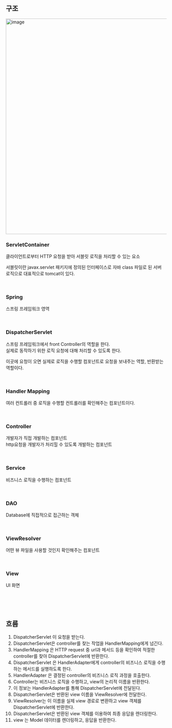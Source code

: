## 구조  

<img width="675" alt="image" src="https://github.com/user-attachments/assets/4f9d290e-e244-4946-960c-c6705ed66622">


### ServletContainer
클라이언트로부터 HTTP 요청을 받아 서블릿 로직을 처리할 수 있는 요소  

서블릿이란 javax.servlet 패키지에 정의된 인터페이스로 자바 class 파일로 된 서버 로직으로 대표적으로 tomcat이 있다.

<br>

### Spring
스프링 프레임워크 영역  

<br>

### DispatcherServlet
스프링 프레임워크에서 front Controller의 역할을 한다.  
실제로 동작하기 위한 로직 요청에 대해 처리할 수 있도록 한다.  
  
이곳에 요청이 오면 실제로 로직을 수행할 컴포넌트로 요청을 보내주는 역할, 반환받는 역할이다.

<br>

### Handler Mapping
여러 컨트롤러 중 로직을 수행할 컨트롤러를 확인해주는 컴포넌트이다.  

<br>

### Controller
개발자가 직접 개발하는 컴포넌트  
http요청을 개발자가 처리힐 수 있도록 개발하는 컴포넌트

<br>

### Service
비즈니스 로직을 수행하는 컴포넌트  

<br>

### DAO
Database에 직접적으로 접근하는 객체  

<br>

### ViewResolver
어떤 뷰 파일을 사용할 것인지 확인해주는 컴포넌트

<br>

### View
UI 화면




<br><br><br>




## 흐름
1. DispatcherServlet 이 요청을 받는다.
2. DispatcherServlet은 controller를 찾는 작업을 HandlerMapping에게 넘긴다.
3. HandlerMapping 은 HTTP request 중 url과 메서드 등을 확인하여 적절한 controller를 찾아 DispatcherServlet에 반환한다.
4. DispatcherServlet 은 HandlerAdapter에게 controller의 비즈니스 로직을 수행하는 메서드를 실행하도록 한다.
5. HandlerAdapter 은 결정된 controller의 비즈니스 로직 과정을 호출한다.
6. Controller는 비즈니스 로직을 수행하고, view의 논리적 이름을 반환한다.
7. 이 정보는 HandlerAdapter를 통해 DispatcherServlet에 전달된다.
6. DispatcherServlet은 반환된 view 이름을 ViewResolver에 전달한다.
7. ViewResolver는 이 이름을 실제 view 경로로 변환하고 view 객체를 DispatcherServlet에 반환한다.
8. DispatcherServlet은 반환된 view 객체를 이용하여 최종 응답을 렌더링한다.
9. view 는 Model 데이터를 렌더링하고, 응답을 반환한다.


